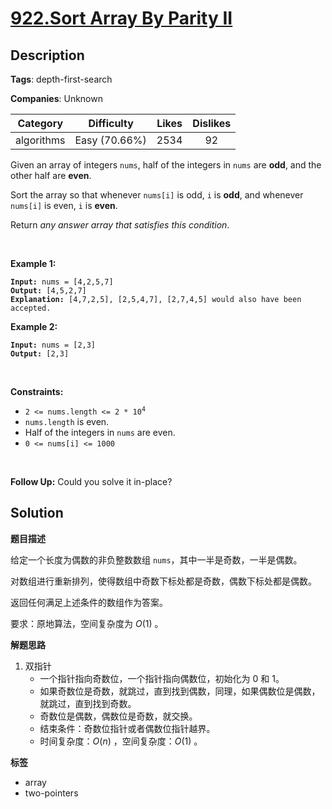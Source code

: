 # [922.Sort Array By Parity II](https://leetcode.com/problems/sort-array-by-parity-ii/description/)

## Description

**Tags**: depth-first-search

**Companies**: Unknown

|  Category  |  Difficulty   | Likes | Dislikes |
| :--------: | :-----------: | :---: | :------: |
| algorithms | Easy (70.66%) | 2534  |    92    |

<p>Given an array of integers <code>nums</code>, half of the integers in <code>nums</code> are <strong>odd</strong>, and the other half are <strong>even</strong>.</p>
<p>Sort the array so that whenever <code>nums[i]</code> is odd, <code>i</code> is <strong>odd</strong>, and whenever <code>nums[i]</code> is even, <code>i</code> is <strong>even</strong>.</p>
<p>Return <em>any answer array that satisfies this condition</em>.</p>
<p>&nbsp;</p>
<p><strong class="example">Example 1:</strong></p>
<pre><code><strong>Input:</strong> nums = [4,2,5,7]
<strong>Output:</strong> [4,5,2,7]
<strong>Explanation:</strong> [4,7,2,5], [2,5,4,7], [2,7,4,5] would also have been accepted.</code></pre>
<p><strong class="example">Example 2:</strong></p>
<pre><code><strong>Input:</strong> nums = [2,3]
<strong>Output:</strong> [2,3]</code></pre>
<p>&nbsp;</p>
<p><strong>Constraints:</strong></p>
<ul>
  <li><code>2 &lt;= nums.length &lt;= 2 * 10<sup>4</sup></code></li>
  <li><code>nums.length</code> is even.</li>
  <li>Half of the integers in <code>nums</code> are even.</li>
  <li><code>0 &lt;= nums[i] &lt;= 1000</code></li>
</ul>
<p>&nbsp;</p>
<p><strong>Follow Up:</strong> Could you solve it in-place?</p>

## Solution

**题目描述**

给定一个长度为偶数的非负整数数组 `nums`，其中一半是奇数，一半是偶数。

对数组进行重新排列，使得数组中奇数下标处都是奇数，偶数下标处都是偶数。

返回任何满足上述条件的数组作为答案。

要求：原地算法，空间复杂度为 $O(1)$ 。

**解题思路**

1. 双指针
   - 一个指针指向奇数位，一个指针指向偶数位，初始化为 0 和 1。
   - 如果奇数位是奇数，就跳过，直到找到偶数，同理，如果偶数位是偶数，就跳过，直到找到奇数。
   - 奇数位是偶数，偶数位是奇数，就交换。
   - 结束条件：奇数位指针或者偶数位指针越界。
   - 时间复杂度：$O(n)$ ，空间复杂度：$O(1)$ 。

**标签**

- array
- two-pointers
